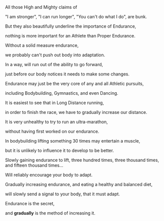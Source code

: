 All those High and Mighty claims of

"I am stronger", "I can run longer", "You can't do what I do", are bunk.

But they also beautifully underline the importance of Endurance,

nothing is more important for an Athlete than Proper Endurance.

Without a solid measure endurance,

we probably can't push out body into adaptation.

In a way, will run out of the ability to go forward,

just before our body notices it needs to make some changes.

Endurance may just be the very core of any and all Athletic pursuits,

including Bodybuilding, Gymnastics, and even Dancing.

It is easiest to see that in Long Distance running,

in order to finish the race, we have to gradually increase our distance.

It is very unhealthy to try to run an ultra-marathon,

without having first worked on our endurance.

In bodybuilding lifting something 30 times may entertain a muscle,

but it is unlikely to influence it to develop to be better.

Slowly gaining endurance to lift, three hundred times, three thousand times, and fifteen thousand times...

Will reliably encourage your body to adapt.

Gradually increasing endurance, and eating a healthy and balanced diet,

will slowly send a signal to your body, that it must adapt.

Endurance is the secret,

and **gradually** is the method of increasing it.
